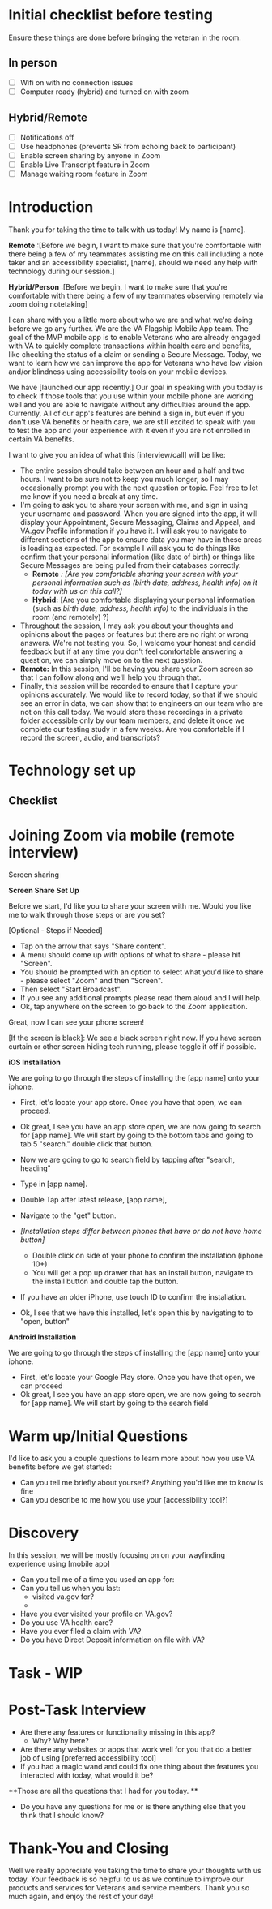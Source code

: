
# Initial checklist before testing

Ensure these things are done before bringing the veteran in the room.

## In person

- [ ] Wifi on with no connection issues
- [ ] Computer ready (hybrid) and turned on with zoom

## Hybrid/Remote

- [ ] Notifications off
- [ ] Use headphones (prevents SR from echoing back to participant)
- [ ] Enable screen sharing by anyone in Zoom
- [ ] Enable Live Transcript feature in Zoom
- [ ] Manage waiting room feature in Zoom

# Introduction

Thank you for taking the time to talk with us today! My name is [name].

**Remote** :[Before we begin, I want to make sure that you&#39;re comfortable with there being a few of my teammates assisting me on this call including a note taker and an accessibility specialist, [name], should we need any help with technology during our session.]

**Hybrid/Person** :[Before we begin, I want to make sure that you&#39;re comfortable with there being a few of my teammates observing remotely via zoom doing notetaking]

I can share with you a little more about who we are and what we&#39;re doing before we go any further. We are the VA Flagship Mobile App team. The goal of the MVP mobile app is to enable Veterans who are already engaged with VA to quickly complete transactions within health care and benefits, like checking the status of a claim or sending a Secure Message. Today, we want to learn how we can improve the app for Veterans who have low vision and/or blindness using accessibility tools on your mobile devices.

We have [launched our app recently.] Our goal in speaking with you today is to check if those tools that you use within your mobile phone are working well and you are able to navigate without any difficulties around the app. Currently, All of our app&#39;s features are behind a sign in, but even if you don&#39;t use VA benefits or health care, we are still excited to speak with you to test the app and your experience with it even if you are not enrolled in certain VA benefits.

I want to give you an idea of what this [interview/call] will be like:

- The entire session should take between an hour and a half and two hours. I want to be sure not to keep you much longer, so I may occasionally prompt you with the next question or topic. Feel free to let me know if you need a break at any time.
- I&#39;m going to ask you to share your screen with me, and sign in using your username and password. When you are signed into the app, it will display your Appointment, Secure Messaging, Claims and Appeal, and VA.gov Profile information if you have it. I will ask you to navigate to different sections of the app to ensure data you may have in these areas is loading as expected. For example I will ask you to do things like confirm that your personal information (like date of birth) or things like Secure Messages are being pulled from their databases correctly.
  - **Remote** _: [Are you comfortable sharing your screen with your personal information such as (birth date, address, health info) on it today with us on this call?]_
  - **Hybrid:** [Are you comfortable displaying your personal information (such as _birth date, address, health info)_ to the individuals in the room (and remotely) ?]
- Throughout the session, I may ask you about your thoughts and opinions about the pages or features but there are no right or wrong answers. We&#39;re not testing you. So, I welcome your honest and candid feedback but if at any time you don&#39;t feel comfortable answering a question, we can simply move on to the next question.
- **Remote:** In this session, I&#39;ll be having you share your Zoom screen so that I can follow along and we&#39;ll help you through that.
- Finally, this session will be recorded to ensure that I capture your opinions accurately. We would like to record today, so that if we should see an error in data, we can show that to engineers on our team who are not on this call today. We would store these recordings in a private folder accessible only by our team members, and delete it once we complete our testing study in a few weeks. Are you comfortable if I record the screen, audio, and transcripts?

# Technology set up

## Checklist

# Joining Zoom via mobile (remote interview)

Screen sharing

**Screen Share Set Up**

Before we start, I&#39;d like you to share your screen with me. Would you like me to walk through those steps or are you set?

[Optional - Steps if Needed]

- Tap on the arrow that says &quot;Share content&quot;.
- A menu should come up with options of what to share - please hit &quot;Screen&quot;.
- You should be prompted with an option to select what you&#39;d like to share - please select &quot;Zoom&quot; and then &quot;Screen&quot;.
- Then select &quot;Start Broadcast&quot;.
- If you see any additional prompts please read them aloud and I will help.
- Ok, tap anywhere on the screen to go back to the Zoom application.

Great, now I can see your phone screen!

[If the screen is black]: We see a black screen right now. If you have screen curtain or other screen hiding tech running, please toggle it off if possible.

**iOS Installation**

We are going to go through the steps of installing the [app name] onto your iphone.

- First, let&#39;s locate your app store. Once you have that open, we can proceed.
- Ok great, I see you have an app store open, we are now going to search for [app name]. We will start by going to the bottom tabs and going to tab 5 &quot;search.&quot; double click that button.
- Now we are going to go to search field by tapping after &quot;search, heading&quot;
- Type in [app name].
- Double Tap after latest release, [app name],
- Navigate to the &quot;get&quot; button.
- _[Installation steps differ between phones that have or do not have home button]_
  - Double click on side of your phone to confirm the installation (iphone 10+)
  - You will get a pop up drawer that has an install button, navigate to the install button and double tap the button.
- If you have an older iPhone, use touch ID to confirm the installation.

- Ok, I see that we have this installed, let&#39;s open this by navigating to to &quot;open, button&quot;

**Android Installation**

We are going to go through the steps of installing the [app name] onto your iphone.

- First, let&#39;s locate your Google Play store. Once you have that open, we can proceed
- Ok great, I see you have an app store open, we are now going to search for [app name]. We will start by going to the search field

#


# Warm up/Initial Questions

I&#39;d like to ask you a couple questions to learn more about how you use VA benefits before we get started:

- Can you tell me briefly about yourself? Anything you&#39;d like me to know is fine
- Can you describe to me how you use your [accessibility tool?]

# Discovery

In this session, we will be mostly focusing on on your wayfinding experience using [mobile app]

- Can you tell me of a time you used an app for:
- Can you tell us when you last:
  - visited va.gov for?
  -
- Have you ever visited your profile on VA.gov?
- Do you use VA health care?
- Have you ever filed a claim with VA?
- Do you have Direct Deposit information on file with VA?

# Task - WIP



# Post-Task Interview

- Are there any features or functionality missing in this app?
  - Why? Why here?
- Are there any websites or apps that work well for you that do a better job of using [preferred accessibility tool]
- If you had a magic wand and could fix one thing about the features you interacted with today, what would it be?

**Those are all the questions that I had for you today.
**
- Do you have any questions for me or is there anything else that you think that I should know?

##

# Thank-You and Closing

Well we really appreciate you taking the time to share your thoughts with us today. Your feedback is so helpful to us as we continue to improve our products and services for Veterans and service members. Thank you so much again, and enjoy the rest of your day!
